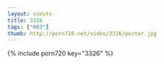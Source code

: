 ```yaml
--- 
layout: sieutv
title: 3326
tags: ["003"]
thumb: http://porn720.net/video/3326/poster.jpg
---
```

{% include porn720 key="3326" %} 
